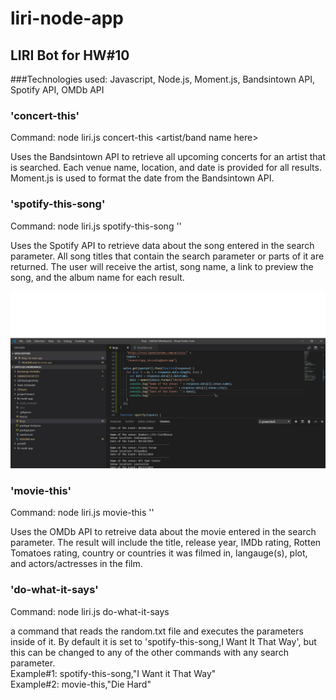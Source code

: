 # liri-node-app

## LIRI Bot for HW#10

###Technologies used: Javascript, Node.js, Moment.js, Bandsintown API, Spotify API, OMDb API

### 'concert-this'

Command: node liri.js concert-this <artist/band name here>

Uses the Bandsintown API to retrieve all upcoming concerts for an artist that is searched. Each venue name, location, and date is provided for all results. Moment.js is used to format the date from the Bandsintown API.

### 'spotify-this-song'

Command: node liri.js spotify-this-song '<song name here>'

Uses the Spotify API to retrieve data about the song entered in the search parameter. All song titles that contain the search parameter or parts of it are returned. The user will receive the artist, song name, a link to preview the song, and the album name for each result.

<img src="assets/images/1.jpg">

### 'movie-this'

Command: node liri.js movie-this '<movie name here>'

Uses the OMDb API to retreive data about the movie entered in the search parameter. The result will include the title, release year, IMDb rating, Rotten Tomatoes rating, country or countries it was filmed in, langauge(s), plot, and actors/actresses in the film.

### 'do-what-it-says'

Command: node liri.js do-what-it-says

a command that reads the random.txt file and executes the parameters inside of it. By default it is set to 'spotify-this-song,I Want It That Way', but this can be changed to any of the other commands with any search parameter. <br> Example#1: spotify-this-song,"I Want it That Way"<br>Example#2: movie-this,"Die Hard"
